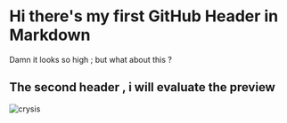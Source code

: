 # Hi there's my first GitHub Header in Markdown
Damn it looks so high ; but what about this ?

## The second header , i will evaluate the preview

![crysis](https://github.com/MiltonJ23/skills-communicate-using-markdown/assets/151161809/b91ad781-7042-43f9-a974-2c7f282b68be)

